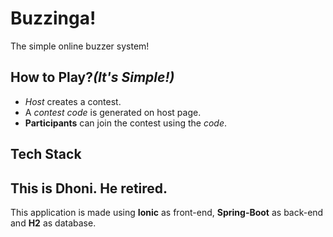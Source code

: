 # Buzzinga!

The simple online buzzer system!

## How to Play?_(It's Simple!)_

* *Host* creates a contest. 
* A _contest code_ is generated on host page.
* **Participants** can join the contest using the _code_.

## Tech Stack
## This is Dhoni. He retired.
This application is made using **Ionic** as front-end, **Spring-Boot** as back-end and **H2** as database.
